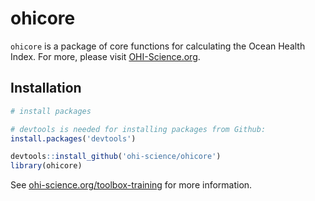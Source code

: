 ohicore
=======


`ohicore` is a package of core functions for calculating the Ocean Health Index. For more, please visit [OHI-Science.org](http://ohi-science.org).

## Installation


```r
# install packages

# devtools is needed for installing packages from Github:
install.packages('devtools')

devtools::install_github('ohi-science/ohicore')
library(ohicore)

```

See [ohi-science.org/toolbox-training](http://ohi-science.org/toolbox-training) for more information.

